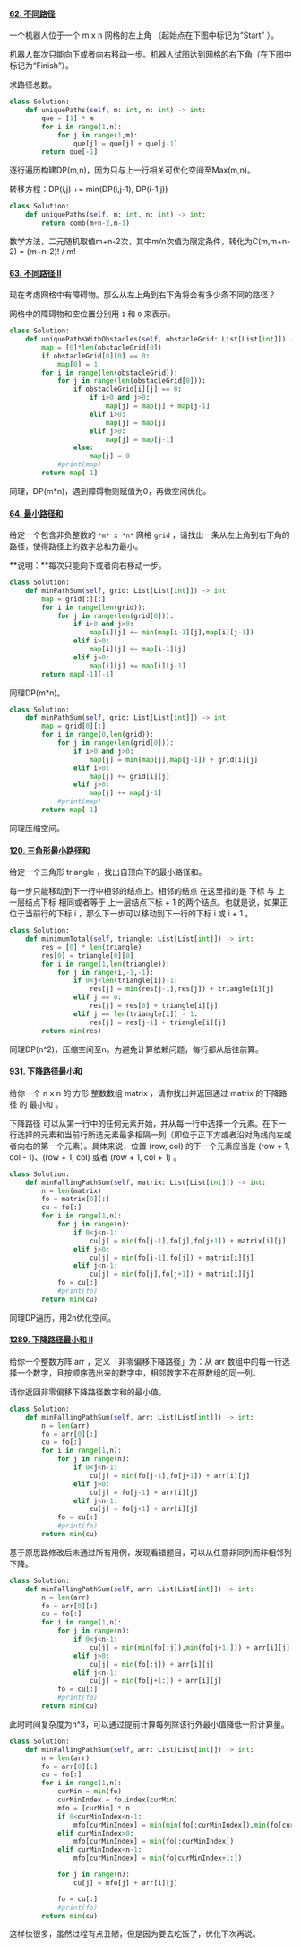 #### [62. 不同路径](https://leetcode-cn.com/problems/unique-paths/)

一个机器人位于一个 m x n 网格的左上角 （起始点在下图中标记为“Start” ）。

机器人每次只能向下或者向右移动一步。机器人试图达到网格的右下角（在下图中标记为“Finish”）。

求路径总数。

```python
class Solution:
    def uniquePaths(self, m: int, n: int) -> int:
        que = [1] * m
        for i in range(1,n):
            for j in range(1,m):
                que[j] = que[j] + que[j-1]
        return que[-1]
```

逐行遍历构建DP(m,n)，因为只与上一行相关可优化空间至Max(m,n)。

转移方程：DP(i,j) += min(DP(i,j-1), DP(i-1,j))

```python
class Solution:
    def uniquePaths(self, m: int, n: int) -> int:
        return comb(m+n-2,m-1)
```

数学方法，二元随机取值m+n-2次，其中m/n次值为限定条件，转化为C(m,m+n-2) = (m+n-2)! / m! 



#### [63. 不同路径 II](https://leetcode-cn.com/problems/unique-paths-ii/)

现在考虑网格中有障碍物。那么从左上角到右下角将会有多少条不同的路径？

网格中的障碍物和空位置分别用 `1` 和 `0` 来表示。

```python
class Solution:
    def uniquePathsWithObstacles(self, obstacleGrid: List[List[int]]) -> int:
        map = [0]*len(obstacleGrid[0])
        if obstacleGrid[0][0] == 0:
            map[0] = 1
        for i in range(len(obstacleGrid)):
            for j in range(len(obstacleGrid[0])):
                if obstacleGrid[i][j] == 0:
                    if i>0 and j>0:
                        map[j] = map[j] + map[j-1]
                    elif i>0:
                        map[j] = map[j]
                    elif j>0:
                        map[j] = map[j-1]
                else:
                    map[j] = 0
            #print(map)
        return map[-1]
```

同理，DP(m*n)，遇到障碍物则赋值为0，再做空间优化。

#### [64. 最小路径和](https://leetcode-cn.com/problems/minimum-path-sum/)

给定一个包含非负整数的 `*m* x *n*` 网格 `grid` ，请找出一条从左上角到右下角的路径，使得路径上的数字总和为最小。

**说明：**每次只能向下或者向右移动一步。

```python
class Solution:
    def minPathSum(self, grid: List[List[int]]) -> int:
        map = grid[:][:]
        for i in range(len(grid)):
            for j in range(len(grid[0])):
                if i>0 and j>0:
                    map[i][j] += min(map[i-1][j],map[i][j-1])
                elif i>0:
                    map[i][j] += map[i-1][j]
                elif j>0:
                    map[i][j] += map[i][j-1]
        return map[-1][-1]
```

同理DP(m*n)。

```python
class Solution:
    def minPathSum(self, grid: List[List[int]]) -> int:
        map = grid[0][:]
        for i in range(0,len(grid)):
            for j in range(len(grid[0])):
                if i>0 and j>0:
                    map[j] = min(map[j],map[j-1]) + grid[i][j]
                elif i>0:
                    map[j] += grid[i][j]
                elif j>0:
                    map[j] += map[j-1]
            #print(map)
        return map[-1]
```

同理压缩空间。

#### [120. 三角形最小路径和](https://leetcode-cn.com/problems/triangle/)

给定一个三角形 triangle ，找出自顶向下的最小路径和。

每一步只能移动到下一行中相邻的结点上。相邻的结点 在这里指的是 下标 与 上一层结点下标 相同或者等于 上一层结点下标 + 1 的两个结点。也就是说，如果正位于当前行的下标 i ，那么下一步可以移动到下一行的下标 i 或 i + 1 。

```python
class Solution:
    def minimumTotal(self, triangle: List[List[int]]) -> int:
        res = [0] * len(triangle)
        res[0] = triangle[0][0]
        for i in range(1,len(triangle)):
            for j in range(i,-1,-1):
                if 0<j<len(triangle[i])-1:
                    res[j] = min(res[j-1],res[j]) + triangle[i][j]
                elif j == 0:
                    res[j] = res[0] + triangle[i][j]
                elif j == len(triangle[i]) - 1:
                    res[j] = res[j-1] + triangle[i][j]
        return min(res)
```

同理DP(n^2)，压缩空间至n。为避免计算依赖问题，每行都从后往前算。

#### [931. 下降路径最小和](https://leetcode-cn.com/problems/minimum-falling-path-sum/)

给你一个 n x n 的 方形 整数数组 matrix ，请你找出并返回通过 matrix 的下降路径 的 最小和 。

下降路径 可以从第一行中的任何元素开始，并从每一行中选择一个元素。在下一行选择的元素和当前行所选元素最多相隔一列（即位于正下方或者沿对角线向左或者向右的第一个元素）。具体来说，位置 (row, col) 的下一个元素应当是 (row + 1, col - 1)、(row + 1, col) 或者 (row + 1, col + 1) 。

```python
class Solution:
    def minFallingPathSum(self, matrix: List[List[int]]) -> int:
        n = len(matrix)
        fo = matrix[0][:]
        cu = fo[:]
        for i in range(1,n):
            for j in range(n):
                if 0<j<n-1:
                    cu[j] = min(fo[j-1],fo[j],fo[j+1]) + matrix[i][j]
                elif j>0:
                    cu[j] = min(fo[j-1],fo[j]) + matrix[i][j]
                elif j<n-1:
                    cu[j] = min(fo[j],fo[j+1]) + matrix[i][j]
            fo = cu[:]
            #print(fo)
        return min(cu)
```

同理DP遍历，用2n优化空间。

#### [1289. 下降路径最小和  II](https://leetcode-cn.com/problems/minimum-falling-path-sum-ii/)

给你一个整数方阵 arr ，定义「非零偏移下降路径」为：从 arr 数组中的每一行选择一个数字，且按顺序选出来的数字中，相邻数字不在原数组的同一列。

请你返回非零偏移下降路径数字和的最小值。

```python
class Solution:
    def minFallingPathSum(self, arr: List[List[int]]) -> int:
        n = len(arr)
        fo = arr[0][:]
        cu = fo[:]
        for i in range(1,n):
            for j in range(n):
                if 0<j<n-1:
                    cu[j] = min(fo[j-1],fo[j+1]) + arr[i][j]
                elif j>0:
                    cu[j] = fo[j-1] + arr[i][j]
                elif j<n-1:
                    cu[j] = fo[j+1] + arr[i][j]
            fo = cu[:]
            #print(fo)
        return min(cu)
```

基于原思路修改后未通过所有用例，发现看错题目，可以从任意非同列而非相邻列下降。

```python
class Solution:
    def minFallingPathSum(self, arr: List[List[int]]) -> int:
        n = len(arr)
        fo = arr[0][:]
        cu = fo[:]
        for i in range(1,n):
            for j in range(n):
                if 0<j<n-1:
                    cu[j] = min(min(fo[:j]),min(fo[j+1:])) + arr[i][j]
                elif j>0:
                    cu[j] = min(fo[:j]) + arr[i][j]
                elif j<n-1:
                    cu[j] = min(fo[j+1:]) + arr[i][j]
            fo = cu[:]
            #print(fo)
        return min(cu)
```

此时时间复杂度为n^3，可以通过提前计算每列除该行外最小值降低一阶计算量。

```python
class Solution:
    def minFallingPathSum(self, arr: List[List[int]]) -> int:
        n = len(arr)
        fo = arr[0][:]
        cu = fo[:]
        for i in range(1,n):
            curMin = min(fo)
            curMinIndex = fo.index(curMin)
            mfo = [curMin] * n
            if 0<curMinIndex<n-1:
                mfo[curMinIndex] = min(min(fo[:curMinIndex]),min(fo[curMinIndex+1:]))
            elif curMinIndex>0:
                mfo[curMinIndex] = min(fo[:curMinIndex])
            elif curMinIndex<n-1:
                mfo[curMinIndex] = min(fo[curMinIndex+1:])

            for j in range(n):
                cu[j] = mfo[j] + arr[i][j]

            fo = cu[:]
            #print(fo)
        return min(cu)
```

这样快很多，虽然过程有点丑陋，但是因为要去吃饭了，优化下次再说。
